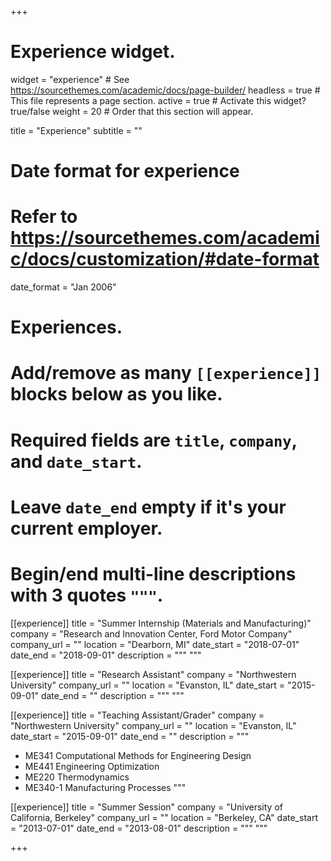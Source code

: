 +++
# Experience widget.
widget = "experience"  # See https://sourcethemes.com/academic/docs/page-builder/
headless = true  # This file represents a page section.
active = true  # Activate this widget? true/false
weight = 20  # Order that this section will appear.

title = "Experience"
subtitle = ""

# Date format for experience
#   Refer to https://sourcethemes.com/academic/docs/customization/#date-format
date_format = "Jan 2006"

# Experiences.
#   Add/remove as many `[[experience]]` blocks below as you like.
#   Required fields are `title`, `company`, and `date_start`.
#   Leave `date_end` empty if it's your current employer.
#   Begin/end multi-line descriptions with 3 quotes `"""`.
[[experience]]
  title = "Summer Internship (Materials and Manufacturing)"
  company = "Research and Innovation Center, Ford Motor Company"
  company_url = ""
  location = "Dearborn, MI"
  date_start = "2018-07-01"
  date_end = "2018-09-01"
  description = """
  """

[[experience]]
  title = "Research Assistant"
  company = "Northwestern University"
  company_url = ""
  location = "Evanston, IL"
  date_start = "2015-09-01"
  date_end = ""
  description = """
  """
  
[[experience]]
  title = "Teaching Assistant/Grader"
  company = "Northwestern University"
  company_url = ""
  location = "Evanston, IL"
  date_start = "2015-09-01"
  date_end = ""
  description = """
   
  - ME341 Computational Methods for Engineering Design 
  - ME441 Engineering Optimization 
  - ME220 Thermodynamics 
  - ME340-1 Manufacturing Processes 
  """
  
[[experience]]
  title = "Summer Session"
  company = "University of California, Berkeley"
  company_url = ""
  location = "Berkeley, CA"
  date_start = "2013-07-01"
  date_end = "2013-08-01"
  description = """
  """

+++
